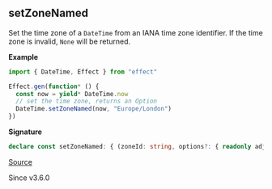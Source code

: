 ## setZoneNamed

Set the time zone of a `DateTime` from an IANA time zone identifier. If the
time zone is invalid, `None` will be returned.

**Example**

```ts
import { DateTime, Effect } from "effect"

Effect.gen(function* () {
  const now = yield* DateTime.now
  // set the time zone, returns an Option
  DateTime.setZoneNamed(now, "Europe/London")
})
```

**Signature**

```ts
declare const setZoneNamed: { (zoneId: string, options?: { readonly adjustForTimeZone?: boolean | undefined; }): (self: DateTime) => Option.Option<Zoned>; (self: DateTime, zoneId: string, options?: { readonly adjustForTimeZone?: boolean | undefined; }): Option.Option<Zoned>; }
```

[Source](https://github.com/Effect-TS/effect/tree/main/packages/effect/src/DateTime.ts#L600)

Since v3.6.0
